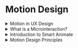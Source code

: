 # Motion Design

<details>
  <summary>Motion in UX Design</summary>

Motion design combines graphic design principles with animation techniques to create dynamic and meaningful visuals. Here are common misconceptions about the field, along with the realities:

#### 1. Motion Design Is Just Animation
**Misconception:** It's simply about moving objects.  
**Reality:** Motion design integrates graphic design, typography, storytelling, and interaction to enhance user experiences and convey information clearly.

#### 2. Motion Design Is Easy
**Misconception:** Motion graphics are quick and simple to produce.  
**Reality:** Motion design demands deep understanding of timing, physics, storytelling, and design software. It often includes planning, storyboarding, and refining.

#### 3. Motion Design Doesn't Require Strong Design Skills
**Misconception:** Animated design doesn't need the same visual skills as static design.  
**Reality:** Strong graphic design skills (color theory, typography, layout) are essential. Motion designers must create visuals that are both attractive and functional.

#### 4. Motion Design Is Only for Videos
**Misconception:** It’s limited to film and TV production.  
**Reality:** Motion design appears in UI/UX, mobile apps, websites, and digital interactions. It enhances usability by guiding users and providing visual feedback.

#### 5. Motion Design Is Expensive and Time-Consuming
**Misconception:** It always requires large budgets and lots of time.  
**Reality:** While high-end projects are intensive, many effective animations can be created quickly with modern tools and workflows.

#### 6. Motion Design Is Just a Trend
**Misconception:** It’s a temporary phase in digital design.  
**Reality:** Motion design is a foundational element of digital communication today and will continue to grow with advances in tech and interactivity.

#### 7. Anyone Can Do Motion Design
**Misconception:** Anyone can make motion graphics with tools like After Effects.  
**Reality:** While tools are accessible, professional motion design requires creative thinking, technical knowledge, and refined visual storytelling skills.

**Conclusion:**  
Understanding these misconceptions helps clarify the depth, skill, and significance required in modern motion design. It’s more than just movement—it’s intentional, strategic, and central to the way we design digital experiences today.

</details>

<details>
  <summary>What is a Microinteraction?</summary>

**microinteraction** is a small, single-use interaction that performs a specific, often functional purpose within a user interface. While subtle, microinteractions are essential because they improve the overall user experience by providing feedback, guiding tasks, or enhancing the visual appeal of a product. They typically consist of four parts: triggers, rules, feedback, and loops or modes.

### Key Components of a Microinteraction

#### Trigger
- The event that initiates the microinteraction.
- This could be a **user action** (e.g., clicking a button or hovering over an element) or a **system-generated event** (e.g., receiving a notification).

#### Rules
- The logic that defines what happens after the trigger occurs.
- Rules determine **how the microinteraction functions** and **what steps are taken** after it is triggered.

#### Feedback
- The response the user sees, hears, or feels after the trigger.
- Feedback is critical because it lets the user know their action has been recognized and informs them of the result.
- It can be:
  - **Visual**: color changes, animations
  - **Auditory**: sounds
  - **Tactile**: vibrations

#### Loops and Modes
- Optional elements that define what happens next.
- **Loops** determine whether a microinteraction repeats, ends, or changes over time.
- **Modes** change the interaction based on specific conditions (e.g., a toggle switch changing state).

Examples of Microinteractions
- **Liking a post**: Clicking a "like" button may change its color, trigger a small animation, or update a count.
- **Password strength indicator**: As you type, the bar or message updates to show password strength.
- **Pull to refresh**: A common mobile interaction where pulling down a list triggers an animation and content reload.
- **Loading spinner**: An animated icon that indicates a process is happening.
- **Toggle switch**: Smooth animation when switching states (on/off), providing clear feedback.

### Importance of Microinteractions

#### Enhance Usability
- Offer immediate feedback to make interfaces more intuitive
- Help users understand the result of their actions

#### Increase Engagement
- Make apps or websites feel polished and enjoyable
- Encourage users to spend more time interacting

#### Communicate Status
- Inform users of system states (downloads, submissions, etc.)
- Reduce uncertainty and anxiety

#### Guide User Behavior
- Subtle visual or functional cues direct users toward desired actions
- Avoid overwhelming users with instructions

### Conclusion
Overall, microinteractions play a crucial role in creating seamless and engaging user experiences by adding a layer of responsiveness and delight to digital products.

### Further Reading
- "Microinteractions: Designing with Details" by Dan Saffer
- [Nielsen Norman Group on Microinteractions](https://www.nngroup.com/articles/microinteractions/)
</details>


<details>
  <summary>Introduction to Smart Animate</summary>
  
![SmartAnimate](./imags/SmartAnimate-1.jpg "SmartAnimate")
![SmartAnimate](./imags/SmartAnimate-2.jpg "SmartAnimate")
![SmartAnimate](./imags/SmartAnimate-3.jpg "SmartAnimate")
![SmartAnimate](./imags/SmartAnimate-4.jpg "SmartAnimate")
![SmartAnimate](./imags/SmartAnimate-5.jpg "SmartAnimate")
![SmartAnimate](./imags/SmartAnimate-6.jpg "SmartAnimate")
![SmartAnimate](./imags/SmartAnimate-7.jpg "SmartAnimate")
![SmartAnimate](./imags/SmartAnimate-8.jpg "SmartAnimate")
![SmartAnimate](./imags/SmartAnimate-9.jpg "SmartAnimate")
</details>


<details>
  <summary>Motion Design Principles</summary>

### Purpose of Motion in UI
Motion design shows transitions between screens, explains how to use the app, and guides user attention. It should describe all animation rules clearly and practically.

### Animation Duration and Speed
- Animations must be **slow enough** for users to notice, but **fast enough** to avoid delays.
- Research shows the optimal speed range is **200–500 ms** based on human perception.
- Animations **under 100 ms** are too fast to be noticed.
- Animations **over 1 second** feel slow or boring.

#### Platform-Specific Timing
- **Mobile**: 200–300 ms (recommended by Material Design)
- **Tablet**: Add ~30% more → 400–450 ms
- **Wearables**: Reduce ~30% → 150–200 ms
- **Web**: Should be shorter, around **150–200 ms** for transitions due to user expectations of speed

For **decorative animations or attention grabbers**, these rules can be ignored.

#### Factors Influencing Duration
- Duration depends on **travel distance** and **object size**
- **Smaller changes** = faster animation
- **Larger elements or complex changes** = slightly longer durations look better
- When **multiple objects move**, the shortest path should finish first

📉 Avoid using motion blur—it's hard to reproduce on most devices and not suitable for UI

⏳ When list items appear (e.g., news cards), each item should be delayed by **20–25 ms**. If slower, it may irritate users.

---

### Easing Curves: Make Motion Feel Natural
**Easing** helps objects move naturally, not mechanically. Inspired by Disney’s "Illusion of Life".

#### Linear Motion
- Moves at a constant speed — unnatural to the human eye
- Only use for changes in **color** or **opacity**, not position

#### Ease-In (Acceleration)
- Starts slow and speeds up
- Use when an object exits the screen and won't return (e.g., dismissing a card)

#### Ease-Out (Deceleration)
- Starts fast and slows down
- Use when elements appear on screen from the outside

🎭 Even small curve adjustments change the feel of the animation dramatically. Use curves that mimic real-world physics.

---

### Motion Choreography
Think of UI motion like **ballet choreography** — transitions guide the user’s attention.

#### Types:
1. **Equal Interaction**
   - All elements follow the same animation rule
   - Items (e.g., cards) appear one by one in sequence (top to bottom)
   - Avoid showing everything at once or out of order — this distracts users

2. **Subordinate Interaction**
   - One central object gains focus, other elements animate in relation to it
   - Helps keep user attention where it matters
   - Useful for highlighting main content in complex layouts

📌 If animating many items, define a clear sequence and minimize simultaneous animations.

---

### Summary
UI animation should reflect the physical world: friction, acceleration, etc.
- Mimic natural motion to help users understand the interface
- If animation draws too much attention, **soften or remove** it
- Animation should never slow down the user

Remember: **Animation is more art than science** — always **test with real users**
</details>
